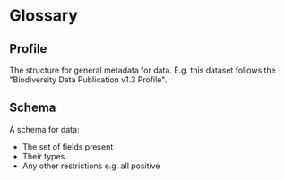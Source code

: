 # Glossary

## Profile

The structure for general metadata for data. E.g. this dataset follows the "Biodiversity Data Publication v1.3 Profile".

## Schema

A schema for data:

* The set of fields present
* Their types
* Any other restrictions e.g. all positive

